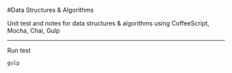 #Data Structures & Algorithms

Unit test and notes for data structures & algorithms using CoffeeScript, Mocha, Chai, Gulp
___

Run test

`gulp`

